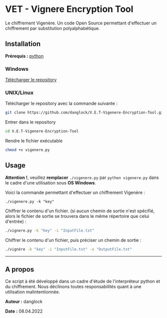 # VET - Vignere Encryption Tool
Le chiffrement Vigenère.
Un code Open Source permettant d'effectuer un chiffrement par substitution polyalphabétique.

## Installation
**Prérequis :** [python](https://www.python.org/downloads/)

### Windows
[Télécharger le repository](https://github.com/danglock/V.E.T-Vigenere-Encryption-Tool/archive/refs/heads/main.zip)
### UNIX/Linux
Télécharger le repository avec la commande suivante :
```bash
git clone https://github.com/danglock/V.E.T-Vigenere-Encryption-Tool.git
```
Entrer dans le repository
```bash
cd V.E.T-Vigenere-Encryption-Tool
```  

Rendre le fichier exécutable
```bash
chmod +x vigenere.py
```

## Usage

**Attention !**, veuillez **remplacer** ``./vigenere.py`` par ``python vigenere.py`` dans le cadre d'une utilisation sous **OS Windows**.

Voici la commande permettant d'effectuer un chiffrement Vigenère :
```
./vigenere.py -k "key"
```

Chiffrer le contenu d'un fichier. (si aucun chemin de sortie n'est spécifié, alors le fichier de sortie se trouvera dans le même répertoire que celui d'entrée) :
```bash
./vignere.py -k "key" -i "InputFile.txt"
```

Chiffrer le contenu d'un fichier, puis préciser un chemin de sortie :

```bash
./vignère -k "key" -i "InputFile.txt" -o "OutputFile.txt"
```
***
## A propos

Ce script à été développé dans un cadre d'étude de l'interpréteur python et du chiffrement. Nous déclinons toutes responsabilités quant à une utilisation malintentionnée.

**Auteur :** danglock

**Date :** 08.04.2022
